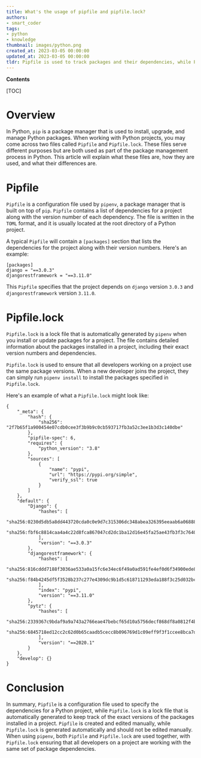 ```yaml
---
title: What's the usage of pipfile and pipfile.lock?
authors:
- smart_coder
tags:
- python
- knowledge
thumbnail: images/python.png
created_at: 2023-03-05 00:00:00
updated_at: 2023-03-05 00:00:00
tldr: Pipfile is used to track packages and their dependencies, while Pipfile.lock tracks exact versions of those packages and their dependencies.
---
```


**Contents**

[TOC]

# Overview

In Python, `pip` is a package manager that is used to install, upgrade, and manage Python packages. When working with Python projects, you may come across two files called `Pipfile` and `Pipfile.lock`. These files serve different purposes but are both used as part of the package management process in Python. This article will explain what these files are, how they are used, and what their differences are.

# Pipfile

`Pipfile` is a configuration file used by `pipenv`, a package manager that is built on top of `pip`. `Pipfile` contains a list of dependencies for a project along with the version number of each dependency. The file is written in the `TOML` format, and it is usually located at the root directory of a Python project.

A typical `Pipfile` will contain a `[packages]` section that lists the dependencies for the project along with their version numbers. Here's an example:

```
[packages]
django = "==3.0.3"
djangorestframework = "==3.11.0"
```

This `Pipfile` specifies that the project depends on `django` version `3.0.3` and `djangorestframework` version `3.11.0`.

# Pipfile.lock

`Pipfile.lock` is a lock file that is automatically generated by `pipenv` when you install or update packages for a project. The file contains detailed information about the packages installed in a project, including their exact version numbers and dependencies.

`Pipfile.lock` is used to ensure that all developers working on a project use the same package versions. When a new developer joins the project, they can simply run `pipenv install` to install the packages specified in `Pipfile.lock`.

Here's an example of what a `Pipfile.lock` might look like:

```
{
    "_meta": {
        "hash": {
            "sha256": "2f7b65f1a900454e07cdb0cee3f3b9b9c0cb593717fb3a52c3ee1b3d3c140dbe"
        },
        "pipfile-spec": 6,
        "requires": {
            "python_version": "3.8"
        },
        "sources": [
            {
                "name": "pypi",
                "url": "https://pypi.org/simple",
                "verify_ssl": true
            }
        ]
    },
    "default": {
        "Django": {
            "hashes": [
                "sha256:0230d5db5a8dd443720cda0c0e9d7c315306dc348abea326395eeaab6a068882",
                "sha256:fbf6c8814caa4a4c22d8fca867047cd2dc1ba12d16e45fa25ae43fb3f3c76409"
            ],
            "version": "==3.0.3"
        },
        "djangorestframework": {
            "hashes": [
                "sha256:816cddd7188f3036ae533a0a15fc6e34ec6f49a0ad591fe4ef0d6f34900ede8a",
                "sha256:f84b4245df5f3528b237c277e4309dc9b1d5c618711293eda188f3c25d032bce"
            ],
            "index": "pypi",
            "version": "==3.11.0"
        },
        "pytz": {
            "hashes": [
                "sha256:2339367c9bdaf9a9a743a2766eae47bebcf65d10a5756decf868df8a0812f4b6",
                "sha256:6845718ed12cc2c62d0b65caadb5cecc8b096769d1c09eff9f3f1ccee8bca7de"
            ],
            "version": "==2020.1"
        }
    },
    "develop": {}
}
```

# Conclusion

In summary, `Pipfile` is a configuration file used to specify the dependencies for a Python project, while `Pipfile.lock` is a lock file that is automatically generated to keep track of the exact versions of the packages installed in a project. `Pipfile` is created and edited manually, while `Pipfile.lock` is generated automatically and should not be edited manually. When using `pipenv`, both `Pipfile` and `Pipfile.lock` are used together, with `Pipfile.lock` ensuring that all developers on a project are working with the same set of package dependencies.
